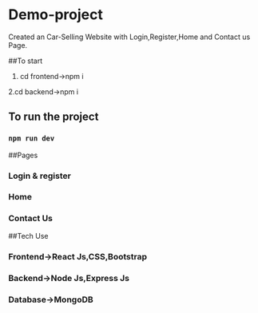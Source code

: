 # Demo-project
Created an Car-Selling Website with Login,Register,Home and Contact us Page.

##To start
1. cd frontend->npm i

2.cd backend->npm i

## To run the project
### `npm run dev`

##Pages
### Login & register
### Home
### Contact Us

##Tech Use
### Frontend->React Js,CSS,Bootstrap
### Backend->Node Js,Express Js
### Database->MongoDB

